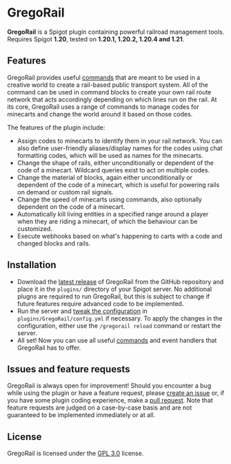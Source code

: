 # GregoRail

**GregoRail** is a Spigot plugin containing powerful railroad management tools. Requires Spigot **1.20**, tested on **1.20.1, 1.20.2, 1.20.4 and 1.21**.

## Features

GregoRail provides useful [commands](https://github.com/arloheim/gregorail/wiki/Commands) that are meant to be used in a creative world to create a rail-based public transport system. All of the command can be used in command blocks to create your own rail route network that acts accordingly depending on which lines run on the rail. At its core, GregoRail uses a range of commands to manage codes for minecarts and change the world around it based on those codes.

The features of the plugin include:

* Assign codes to minecarts to identify them in your rail network. You can also define user-friendly aliases/display names for the codes using chat formatting codes, which will be used as names for the minecarts.
* Change the shape of rails, either unconditionally or dependent of the code of a minecart. Wildcard queries exist to act on multiple codes.
* Change the material of blocks, again either unconditionally or dependent of the code of a minecart, which is useful for powering rails on demand or custom rail signals.
* Change the speed of minecarts using commands, also optionally dependent on the code of a minecart.
* Automatically kill living entities in a specified range around a player when they are riding a minecart, of which the behaviour can be customized.
* Execute webhooks based on what's happening to carts with a code and changed blocks and rails.

## Installation

* Download the [latest release](https://github.com/arloheim/gregorail/releases) of GregoRail from the GitHub repository and place it in the `plugins/` directory of your Spigot server. No additional plugns are required to run GregoRail, but this is subject to change if future features require advanced code to be implemented.
* Run the server and [tweak the configuration](https://github.com/arloheim/gregorail/wiki/Configuration) in `plugins/GregoRail/config.yml` if necessary. To apply the changes in the configuration, either use the `/gregorail reload` command or restart the server.
* All set! Now you can use all useful [commands](https://github.com/arloheim/gregorail/wiki/Commands) and event handlers that GregoRail has to offer.

## Issues and feature requests

GregoRail is always open for improvement! Should you encounter a bug while using the plugin or have a feature request, please [create an issue](https://github.com/arloheim/gregorail/issues) or, if you have some plugin coding experience, make a [pull request](https://github.com/arloheim/gregorail/pulls). Note that feature requests are judged on a case-by-case basis and are not guaranteed to be implemented immediately or at all.

## License

GregoRail is licensed under the [GPL 3.0](https://github.com/arloheim/gregorail/blob/master/LICENSE.txt) license.
